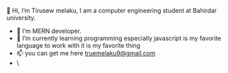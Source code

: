  👋 Hi, I’m Tirusew melaku, I am a computer engineering student at Bahirdar university.
- 👀 I’m  MERN developer.
- 🌱 I’m currently learning programming especially javascript is my favorite language to work with it is my favorite thing
- 📫  you can get me here truemelaku9@gmail.com
- \

<!---
truemelaku/truemelaku is a ✨ special ✨ repository because its `README.md` (this file) appears on your GitHub profile.
You can click the Preview link to take a look at your changes.

